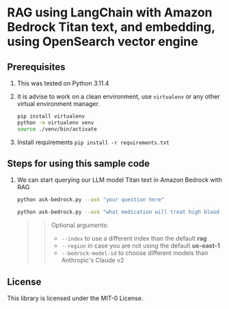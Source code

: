 # RAG using LangChain with Amazon Bedrock Titan text, and embedding, using OpenSearch vector engine

## Prerequisites

1. This was tested on Python 3.11.4
2. It is advise to work on a clean environment, use `virtualenv` or any other virtual environment manager.

    ```bash
    pip install virtualenv
    python -m virtualenv venv
    source ./venv/bin/activate
    ```

3. Install requirements `pip install -r requirements.txt`

## Steps for using this sample code


1. We can start querying our LLM model Titan text in Amazon Bedrock with RAG

    ```bash
    python ask-bedrock.py --ask "your question here"

    python ask-bedrock.py --ask "what medication will treat high blood pressure"
    
    ```

    >>Optional arguments:
    >>- `--index` to use a different index than the default **rag**
    >>- `--region` in case you are not using the default **us-east-1**
    >>- `--bedrock-model-id` to choose different models than Anthropic's Claude v2

## License

This library is licensed under the MIT-0 License.
